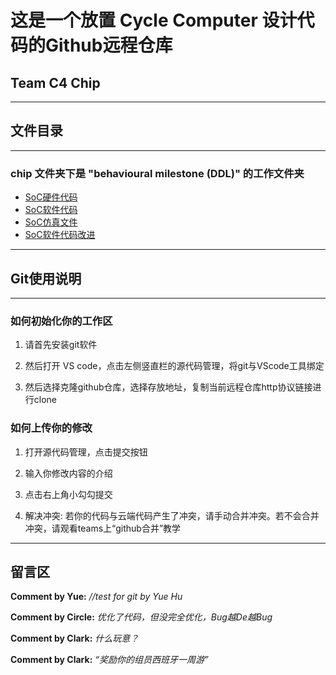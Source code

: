 # 这是一个放置 Cycle Computer 设计代码的Github远程仓库

## Team C4 Chip

***

## 文件目录

***

### chip 文件夹下是 "behavioural milestone (DDL)" 的工作文件夹

- [SoC硬件代码](./chip/behavioural)
- [SoC软件代码](./chip/software/code/main.c)
- [SoC仿真文件](./chip/system2/stimulus.sv)
- [SoC软件代码改进](./software%20main/)

***

## Git使用说明

***

### 如何初始化你的工作区

1. 请首先安装git软件

2. 然后打开 VS code，点击左侧竖直栏的源代码管理，将git与VScode工具绑定

3. 然后选择克隆github仓库，选择存放地址，复制当前远程仓库http协议链接进行clone

### 如何上传你的修改

1. 打开源代码管理，点击提交按钮

2. 输入你修改内容的介绍

3. 点击右上角小勾勾提交

4. 解决冲突: 若你的代码与云端代码产生了冲突，请手动合并冲突。若不会合并冲突，请观看teams上“github合并”教学

***

## 留言区

**Comment by Yue:** *//test for git by Yue Hu*

**Comment by Circle:** *优化了代码，但没完全优化，Bug越De越Bug*

**Comment by Clark:** *什么玩意？*

**Comment by Clark:** *“奖励你的组员西班牙一周游”*